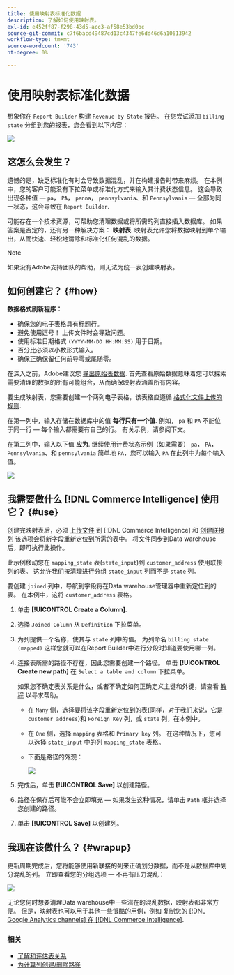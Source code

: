 ```yaml
---
title: 使用映射表标准化数据
description: 了解如何使用映射表。
exl-id: e452ff87-f298-43d5-acc3-af58e53bd0bc
source-git-commit: c7f6bacd49487cd13c4347fe6dd46d6a10613942
workflow-type: tm+mt
source-wordcount: '743'
ht-degree: 0%

---
```


# 使用映射表标准化数据

想象你在 `Report Builder` 构建 `Revenue by State` 报告。 在您尝试添加 `billing state` 分组到您的报表，您会看到以下内容：

![](../../assets/Messy_State_Segments.png)

## 这怎么会发生？

遗憾的是，缺乏标准化有时会导致数据混乱，并在构建报告时带来麻烦。 在本例中，您的客户可能没有下拉菜单或标准化方式来输入其计费状态信息。 这会导致出现各种值 —  `pa`， `PA`， `penna`， `pennsylvania`、和 `Pennsylvania`  — 全部为同一状态，这会导致在 `Report Builder`.

可能存在一个技术资源，可帮助您清理数据或将所需的列直接插入数据库。 如果答案是否定的，还有另一种解决方案： **映射表**. 映射表允许您将数据映射到单个输出，从而快速、轻松地清除和标准化任何混乱的数据。

>[!NOTE]
>
>如果没有Adobe支持团队的帮助，则无法为统一表创建映射表。

## 如何创建它？ {#how}

**数据格式刷新程序：**

* 确保您的电子表格具有标题行。
* 避免使用逗号！ 上传文件时会导致问题。
* 使用标准日期格式 `(YYYY-MM-DD HH:MM:SS)` 用于日期。
* 百分比必须以小数形式输入。
* 确保正确保留任何前导零或尾随零。

在深入之前，Adobe建议您 [导出原始表数据](../../tutorials/export-raw-data.md). 首先查看原始数据意味着您可以探索需要清理的数据的所有可能组合，从而确保映射表涵盖所有内容。

要生成映射表，您需要创建一个两列电子表格，该表格应遵循 [格式化文件上传的规则](../../data-analyst/importing-data/connecting-data/using-file-uploader.md).

在第一列中，输入存储在数据库中的值 **每行只有一个值**. 例如， `pa` 和 `PA` 不能位于同一行 — 每个输入都需要有自己的行。 有关示例，请参阅下文。

在第二列中，输入以下值 **应为**. 继续使用计费状态示例（如果需要） `pa`， `PA`， `Pennsylvania`、和 `pennsylvania` 简单地 `PA`，您可以输入 `PA` 在此列中为每个输入值。

![](../../assets/Mapping_table_examples.jpg)

## 我需要做什么 [!DNL Commerce Intelligence] 使用它？ {#use}

创建完映射表后，必须 [上传文件](../../data-analyst/importing-data/connecting-data/using-file-uploader.md) 到 [!DNL Commerce Intelligence] 和 [创建联接列](../../data-analyst/data-warehouse-mgr/calc-column-types.md) 该选项会将新字段重新定位到所需的表中。 将文件同步到Data warehouse后，即可执行此操作。

此示例移动您在 `mapping_state` 表(`state_input`)到 `customer_address` 使用联接列的表。 这允许我们按清理进行分组 `state_input` 列而不是 `state` 列。

要创建 `joined` 列中，导航到字段将在Data warehouse管理器中重新定位到的表。 在本例中，这将 `customer_address` 表格。

1. 单击 **[!UICONTROL Create a Column]**.
1. 选择 `Joined Column` 从 `Definition` 下拉菜单。
1. 为列提供一个名称，使其与 `state` 列中的值。 为列命名 `billing state (mapped)` 这样您就可以在Report Builder中进行分段时知道要使用哪一列。
1. 连接表所需的路径不存在，因此您需要创建一个路径。 单击 **[!UICONTROL Create new path]**  在 `Select a table and column` 下拉菜单。

   如果您不确定表关系是什么，或者不确定如何正确定义主键和外键，请查看 [教程](../../data-analyst/data-warehouse-mgr/create-paths-calc-columns.md) 以寻求帮助。

   * 在 `Many` 侧，选择要将该字段重新定位到的表(同样，对于我们来说，它是 `customer_address`)和 `Foreign Key` 列，或 `state` 列，在本例中。
   * 在 `One` 侧，选择 `mapping` 表格和 `Primary key` 列。 在这种情况下，您可以选择 `state_input` 中的列 `mapping_state` 表格。
   * 下面是路径的外观：

      ![](../../assets/State_Mapping_Path.png)

1. 完成后，单击 **[!UICONTROL Save]** 以创建路径。
1. 路径在保存后可能不会立即填充 — 如果发生这种情况，请单击 `Path` 框并选择您创建的路径。
1. 单击 **[!UICONTROL Save]** 以创建列。

## 我现在该做什么？ {#wrapup}

更新周期完成后，您将能够使用新联接的列来正确划分数据，而不是从数据库中划分混乱的列。 立即查看您的分组选项 — 不再有压力混乱：

![](../../assets/Clean_State_Segments.png)

无论您何时想要清理Data warehouse中一些潜在的混乱数据，映射表都非常方便。 但是，映射表也可以用于其他一些很酷的用例，例如 [复制您的 [!DNL Google Analytics channels] 在 [!DNL Commerce Intelligence]](../data-warehouse-mgr/rep-google-analytics-channels.md).

### 相关

* [了解和评估表关系](../data-warehouse-mgr/table-relationships.md)
* [为计算列创建/删除路径](../data-warehouse-mgr/create-paths-calc-columns.md)
